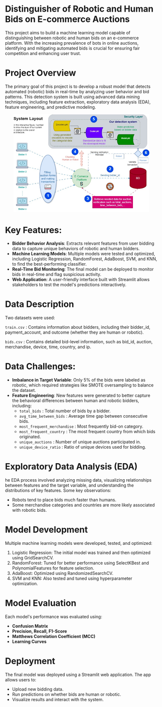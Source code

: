 # Distinguisher of Robotic and Human Bids on E-commerce Auctions

This project aims to build a machine learning model capable of distinguishing between robotic and human bids on an e-commerce platform. With the increasing prevalence of bots in online auctions, identifying and mitigating automated bids is crucial for ensuring fair competition and enhancing user trust.

# Project Overview
The primary goal of this project is to develop a robust model that detects automated (robotic) bids in real-time by analyzing user behavior and bid patterns. This detection system is built using advanced data mining techniques, including feature extraction, exploratory data analysis (EDA), feature engineering, and predictive modeling.

<div style="text-align: center;">
   <img src="System_layout.jpg" alt="System_layout" width="450" />
</div>

# Key Features:
* **Bidder Behavior Analysis**: Extracts relevant features from user bidding data to capture unique behaviors of robotic and human bidders.
* **Machine Learning Models**: Multiple models were tested and optimized, including Logistic Regression, RandomForest, AdaBoost, SVM, and KNN, to find the best-performing classifier.
* **Real-Time Bid Monitoring**: The final model can be deployed to monitor bids in real-time and flag suspicious activity.
* **Web Application**: A user-friendly interface built with Streamlit allows stakeholders to test the model's predictions interactively.

# Data Description
Two datasets were used:

`train.csv` : Contains information about bidders, including their bidder_id, payment_account, and outcome (whether they are human or robotic).

`bids.csv` : Contains detailed bid-level information, such as bid_id, auction, merchandise, device, time, country, and ip.

# Data Challenges:

* **Imbalance in Target Variable**: Only 5% of the bids were labeled as robotic, which required strategies like SMOTE oversampling to balance the dataset.
* **Feature Engineering**: New features were generated to better capture the behavioral differences between human and robotic bidders, including:
    * `total_bids` : Total number of bids by a bidder.
    * `avg_time_between_bids` : Average time gap between consecutive bids.
    * `most_frequent_merchandise` : Most frequently bid-on category.
    * `most_frequent_country` : The most frequent country from which bids originated. 
    * `unique_auctions` : Number of unique auctions participated in.
    * `unique_device_ratio` : Ratio of unique devices used for bidding.
  
# Exploratory Data Analysis (EDA)

he EDA process involved analyzing missing data, visualizing relationships between features and the target variable, and understanding the distributions of key features. Some key observations:

* Robots tend to place bids much faster than humans.
* Some merchandise categories and countries are more likely associated with robotic bids.

# Model Development
Multiple machine learning models were developed, tested, and optimized:

1. Logistic Regression: The initial model was trained and then optimized using GridSearchCV.
2. RandomForest: Tuned for better performance using SelectKBest and PolynomialFeatures for feature selection.
3. AdaBoost: Optimized using RandomizedSearchCV.
4. SVM and KNN: Also tested and tuned using hyperparameter optimization.

# Model Evaluation
Each model's performance was evaluated using:

* **Confusion Matrix**
* **Precision, Recall, F1-Score**
* **Matthews Correlation Coefficient (MCC)**
* **Learning Curves**

# Deployment
The final model was deployed using a Streamlit web application. The app allows users to:

* Upload new bidding data.
* Run predictions on whether bids are human or robotic.
* Visualize results and interact with the system.
